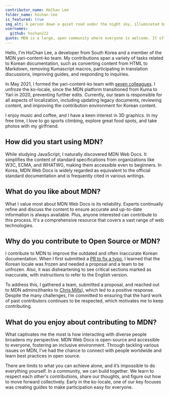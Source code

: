 ```yaml
---
contributor_name: HoChan Lee
folder_name: hochan-lee
is_featured: true
img_alt: A person down a quiet road under the night sky, illuminated by faint streetlights.
usernames:
  github: hochan222
quote: MDN is a large, open community where everyone is welcome. It offers a great opportunity to organize thoughts through writing, while sharing and expanding knowledge by engaging with a diverse group of people throughout the contribution process.
---
```


Hello, I'm HoChan Lee, a developer from South Korea and a member of the MDN yari-content-ko team. My contributions span a variety of tasks related to Korean documentation, such as converting content from HTML to Markdown, removing Kumascript macros, participating in translation discussions, improving guides, and responding to inquiries.

In May 2021, I formed the yari-content-ko team with [seven colleagues](https://egas.tistory.com/16#yari-content-ko). I unfroze the ko-locale, since the MDN platform transitioned from Kuma to Yari in 2020, preventing further edits. Currently, our team is responsible for all aspects of localization, including updating legacy documents, reviewing content, and improving the contribution environment for Korean content.

I enjoy music and coffee, and I have a keen interest in 3D graphics. In my free time, I love to go sports climbing, explore great food spots, and take photos with my girlfriend.

## How did you start using MDN?

While studying JavaScript, I naturally discovered MDN Web Docs. It simplifies the content of standard specifications from organizations like W3C, ECMA, and WHATWG, making them accessible even to beginners. In Korea, MDN Web Docs is widely regarded as equivalent to the official standard documentation and is frequently cited in various writings.

## What do you like about MDN?

What I value most about MDN Web Docs is its reliability. Experts continually refine and discuss the content to ensure accurate and up-to-date information is always available. Plus, anyone interested can contribute to this process. It's a comprehensive resource that covers a vast range of web technologies.

## Why do you contribute to Open Source or MDN?

I contribute to MDN to improve the outdated and often inaccurate Korean documentation. When I first submitted a [PR to fix a typo](https://github.com/mdn/translated-content/pull/295), I learned that the Korean locale was frozen and needed a proposal and a team to be unfrozen. Also, it was disheartening to see critical sections marked as inaccurate, with instructions to refer to the English version.

To address this, I gathered a team, submitted a proposal, and reached out to MDN admins(thanks to [Chris Mills](https://x.com/chrisdavidmills)), which led to a positive response. Despite the many challenges, I’m committed to ensuring that the hard work of past contributors continues to be respected, which motivates me to keep contributing.

## What do you enjoy about contributing to MDN?

What captivates me the most is how interacting with diverse people broadens my perspective. MDN Web Docs is open-source and accessible to everyone, fostering an inclusive environment. Through tackling various issues on MDN, I’ve had the chance to connect with people worldwide and learn best practices in open source.

There are limits to what you can achieve alone, and it’s impossible to do everything yourself. In a community, we can build together. We learn to respect each other's contributions, share our thoughts, and figure out how to move forward collectively. Early in the ko-locale, one of our key focuses was creating guides to make participation easy for everyone.